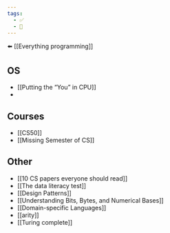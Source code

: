 ```yaml
---
tags:
  - ✅
  - 🧭
---
```

⬅️ [[Everything programming]]

## OS
- [[Putting the “You” in CPU]]
- 
## Courses
- [[CS50]]
- [[Missing Semester of CS]]

## Other
- [[10 CS papers everyone should read]]
- [[The data literacy test]]
- [[Design Patterns]]
- [[Understanding Bits, Bytes, and Numerical Bases]]
- [[Domain-specific Languages]]
- [[arity]]
- [[Turing complete]]